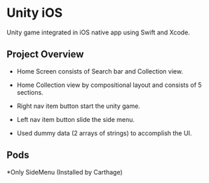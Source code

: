 # Unity iOS 
Unity game integrated in iOS native app using Swift and Xcode. 

## Project Overview

* Home Screen consists of Search bar and Collection view.

* Home Collection view by compositional layout and consists of 5 sections.

* Right nav item button start the unity game.

* Left nav item button slide the side menu. 

* Used dummy data (2 arrays of strings) to accomplish the UI. 


## Pods

*Only SideMenu (Installed by Carthage)
